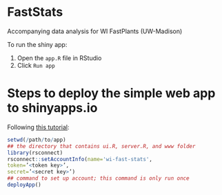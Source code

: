 # FastStats
Accompanying data analysis for WI FastPlants (UW-Madison)

To run the shiny app:
1. Open the `app.R` file in RStudio
2. Click `Run app`

# Steps to deploy the simple web app to shinyapps.io

Following [this tutorial](https://docs.rstudio.com/shinyapps.io/index.html):

```r
setwd(/path/to/app)
## the directory that contains ui.R, server.R, and www folder
library(rsconnect)
rsconnect::setAccountInfo(name='wi-fast-stats',
token=’<token key>’,
secret=’<secret key>’)
## command to set up account; this command is only run once
deployApp()
```